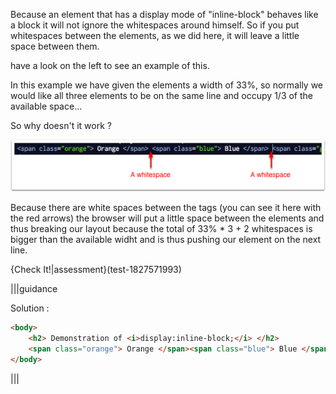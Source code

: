 Because an element that has a display mode of "inline-block" behaves like a block it will not ignore the whitespaces around himself. So if you put whitespaces between the elements, as we did here, it will leave a little space between them.

have a look on the left to see an example of this.

In this example we have given the elements a width of 33%, so normally we would like all three elements to be on the same line and occupy 1/3 of the available space...

So why doesn't it work ?

![](.guides/img/whitespaces.png)

Because there are white spaces between the tags (you can see it here with the red arrows) the browser will put a little space between the elements and thus breaking our layout because the total of 33% * 3 + 2 whitespaces is bigger than the available widht and is thus pushing our element on the next line.

{Check It!|assessment}(test-1827571993)

|||guidance

Solution :

```html
<body>
    <h2> Demonstration of <i>display:inline-block;</i> </h2>
    <span class="orange"> Orange </span><span class="blue"> Blue </span><span class="green"> Green </span>
</body>
```

|||
